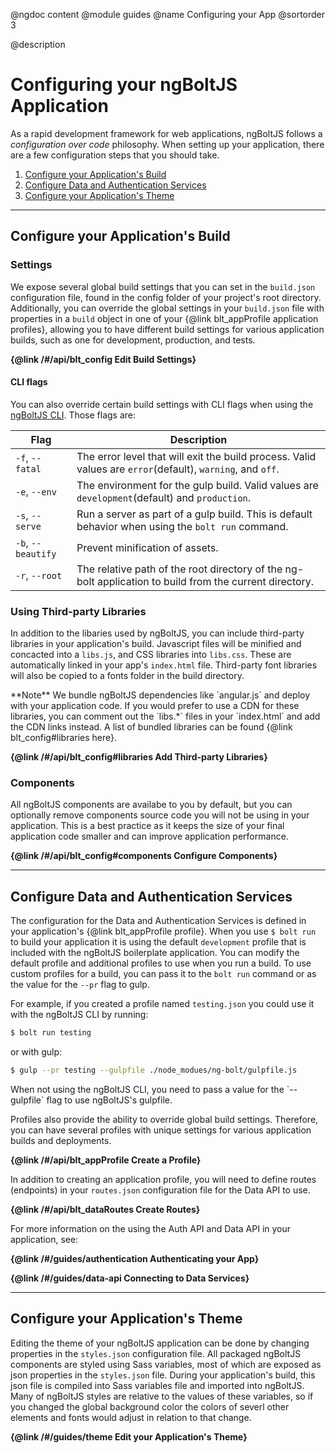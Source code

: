 @ngdoc content
@module guides
@name Configuring your App
@sortorder 3

@description
# Configuring your ngBoltJS Application

As a rapid development framework for web applications, ngBoltJS follows a _configuration over code_ philosophy. When setting up your application, there are a few configuration steps that you should take.

1. [Configure your Application's Build](/#/guides/configuration#configure-your-application-s-build)
2. [Configure Data and Authentication Services](/#/guides/configuration#configure-data-and-authentication-services)
3. [Configure your Application's Theme](/#/guides/configuration#configure-your-application-s-theme)

---

## Configure your Application's Build

### Settings

We expose several global build settings that you can set in the `build.json` configuration file, found in the config folder of your project's root directory. Additionally, you can override the global settings in your `build.json` file with properties in a `build` object in one of your {@link blt_appProfile application profiles}, allowing you to have different build settings for various application builds, such as one for development, production, and tests. 

<!-- TODO: add graphic here diagraming how build settings work -->
**{@link /#/api/blt_config Edit Build Settings}**

<!-- TODO: update CLI link -->
#### CLI flags

You can also override certain build settings with CLI flags when using the [ngBoltJS CLI](https://github.com/ngBolt/ng-bolt-cli). Those flags are:

| Flag | Description |
| ---- | ----------- |
| `-f`, `--fatal` | The error level that will exit the build process. Valid values are `error`(default), `warning`, and `off`.| 
| `-e`, `--env` | The environment for the gulp build. Valid values are `development`(default) and `production`. |
| `-s`, `--serve` | Run a server as part of a gulp build. This is default behavior when using the `bolt run` command. |
| `-b`, `--beautify` | Prevent minification of assets. |
| `-r`, `--root` | The relative path of the root directory of the ng-bolt application to build from the current directory. |

### Using Third-party Libraries

In addition to the libaries used by ngBoltJS, you can include third-party libraries in your application's build. Javascript files will be minified and concacted into a `libs.js`, and CSS libraries into `libs.css`. These are automatically linked in your app's `index.html` file. Third-party font libraries will also be copied to a fonts folder in the build directory.

<div class="note-info">
**Note** We bundle ngBoltJS dependencies like `angular.js` and deploy with your application code. If you would prefer to use a CDN for these libraries, you can comment out the `libs.*` files in your `index.html` and add the CDN links instead. A list of bundled libraries can be found {@link blt_config#libraries here}.
</div>

**{@link /#/api/blt_config#libraries Add Third-party Libraries}**

### Components

All ngBoltJS components are availabe to you by default, but you can optionally remove components source code you will not be using in your application. This is a best practice as it keeps the size of your final application code smaller and can improve application performance.

**{@link /#/api/blt_config#components Configure Components}**

---

## Configure Data and Authentication Services

The configuration for the Data and Authentication Services is defined in your application's {@link blt_appProfile profile}. When you use `$ bolt run` to build your application it is using the default `development` profile that is included with the ngBoltJS boilerplate application. You can modify the default profile and additional profiles to use when you run a build. To use custom profiles for a build, you can pass it to the `bolt run` command or as the value for the `--pr` flag to gulp. 

For example, if you created a profile named `testing.json` you could use it with the ngBoltJS CLI by running:

```bash
$ bolt run testing
```

or with gulp:

```bash
$ gulp --pr testing --gulpfile ./node_modues/ng-bolt/gulpfile.js
```

<div class="note-tip">
When not using the ngBoltJS CLI, you need to pass a value for the `--gulpfile` flag to use ngBoltJS's gulpfile.
</div>

Profiles also provide the ability to override global build settings. Therefore, you can have several profiles with unique settings for various application builds and deployments. 

**{@link /#/api/blt_appProfile Create a Profile}**

In addition to creating an application profile, you will need to define routes (endpoints) in your `routes.json` configuration file for the Data API to use.

**{@link /#/api/blt_dataRoutes Create Routes}**

For more information on the using the Auth API and Data API in your application, see:

**{@link /#/guides/authentication Authenticating your App}**

**{@link /#/guides/data-api Connecting to Data Services}**

---

## Configure your Application's Theme

Editing the theme of your ngBoltJS application can be done by changing properties in the `styles.json` configuration file. All packaged ngBoltJS components are styled using Sass variables, most of which are exposed as json properties in the `styles.json` file. During your application's build, this json file is compiled into Sass variables file and imported into ngBoltJS. Many of ngBoltJS styles are relative to the values of these variables, so if you changed the global background color the colors of severl other elements and fonts would adjust in relation to that change.

**{@link /#/guides/theme Edit your Application's Theme}**